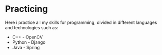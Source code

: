 # Practicing
  Here i practice all my skills for programming, divided in different languages and technologies such as:
* C++ - OpenCV
* Python - Django
* Java - Spring
